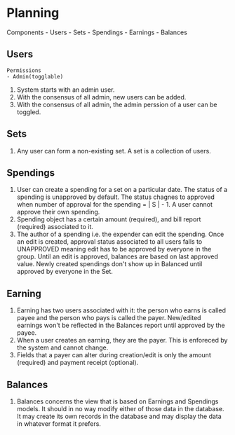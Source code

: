 # Planning

Components
    - Users
    - Sets
    - Spendings
    - Earnings
    - Balances

## Users
    Permissions
    - Admin(togglable)

1. System starts with an admin user.
1. With the consensus of all admin, new users can be added.
1. With the consensus of all admin, the admin perssion of a user can be toggled.

## Sets
1. Any user can form a non-existing set. A set is a collection of users.

## Spendings
1. User can create a spending for a set on a particular date. The status of a
    spending is unapproved by default. The status chagnes to approved when number
    of approval for the spending = | S | - 1. A user cannot approve their own
    spending. 
1. Spending object has a certain amount (required), and bill report (required)
    associated to it. 
1. The author of a spending i.e. the expender can edit the spending. Once an
    edit is created, approval status associated to all users falls to UNAPPROVED
    meaning edit has to be approved by everyone in the group. Until an edit is
    approved, balances are based on last approved value. Newly created spendings
    don't show up in Balanced until approved by everyone in the Set.

## Earning
1. Earning has two users associated with it: the person who earns is called payee
    and the person who pays is called the payer. New/edited earnings won't be 
    reflected in the Balances report until approved by the payee.
1. When a user creates an earning, they are the payer. This is enforeced by the system
    and cannot change.
1. Fields that a payer can alter during creation/edit is only the amount
    (required) and payment receipt (optional).

## Balances
1. Balances concerns the view that is based on Earnings and Spendings models. It should
    in no way modify either of those data in the database. It may create its own records
    in the database and may display the data in whatever format it prefers.
